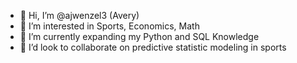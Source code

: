 - 👋 Hi, I’m @ajwenzel3 (Avery)
- 👀 I’m interested in Sports, Economics, Math
- 🌱 I’m currently expanding my Python and SQL Knowledge
- 💞️ I’d look to collaborate on predictive statistic modeling in sports

<!---
ajwenzel3/ajwenzel3 is a ✨ special ✨ repository because its `README.md` (this file) appears on your GitHub profile.
You can click the Preview link to take a look at your changes.
--->
